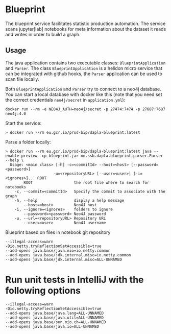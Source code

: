 # Blueprint

The blueprint service facilitates statistic production automation. The service scans jupyter[lab] notebooks for 
meta information about the dataset it reads and writes in order to build a graph. 

## Usage 

The java application contains two executable classes: `BlueprintApplication` and `Parser`.
The class `BlueprintApplication` is a helidon micro service that can be integrated with github hooks, the `Parser` 
application can be used to scan file locally. 

Both `BlueprintApplication` and `Parser` try to connect to a neo4j database. You can start a local database with docker 
like this (note that you need set the correct credentials `neo4j/secret` in `application.yml`): 

```
docker run --rm -e NEO4J_AUTH=neo4j/secret -p 27474:7474 -p 27687:7687  neo4j:4.0
```

Start the service:
```shell script
> docker run --rm eu.gcr.io/prod-bip/dapla-blueprint:latest 
```

Parse a folder locally:
```
> docker run --rm eu.gcr.io/prod-bip/dapla-blueprint:latest java --enable-preview -cp blueprint.jar no.ssb.dapla.blueprint.parser.Parser --help \
  Usage: <main class> [-h] -c=<commitId> --host=<host> [--password=<password>]
                     -u=<repositoryURL> [--user=<user>] [-i=<ignores>]... ROOT
        ROOT                  the root file where to search for notebooks
    -c, --commit=<commitId>   Specify the commit to associate with the graph
    -h, --help                display a help message
        --host=<host>         Neo4J host
    -i, --ignore=<ignores>    folders to ignore
        --password=<password> Neo4J password
    -u, --url=<repositoryURL> Repository URL
        --user=<user>         Neo4J username
```
 
Blueprint based on files in notebook git repository


```
--illegal-access=warn
-Dio.netty.tryReflectionSetAccessible=true
--add-opens java.base/java.nio=io.netty.common
--add-opens java.base/jdk.internal.misc=io.netty.common
--add-opens java.base/jdk.internal.misc=ALL-UNNAMED
```

# Run unit tests in IntelliJ with the following options
```
--illegal-access=warn
-Dio.netty.tryReflectionSetAccessible=true
--add-opens java.base/java.lang=ALL-UNNAMED
--add-opens java.base/java.util=ALL-UNNAMED
--add-opens java.base/sun.nio.ch=ALL-UNNAMED
--add-opens java.base/java.io=ALL-UNNAMED
```
